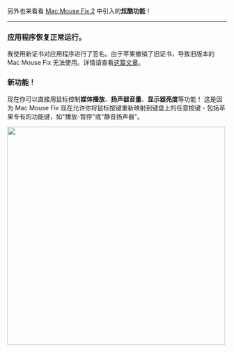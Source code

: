 另外也来看看 [Mac Mouse Fix 2](https://github.com/noah-nuebling/mac-mouse-fix/releases/tag/2.0.0) 中引入的**炫酷功能**！

---

### 应用程序恢复正常运行。

我使用新证书对应用程序进行了签名。由于苹果撤销了旧证书，导致旧版本的 Mac Mouse Fix 无法使用。详情请查看[这篇文章](https://github.com/noah-nuebling/mac-mouse-fix/discussions/114)。

### 新功能！

现在你可以直接用鼠标控制**媒体播放**、**扬声器音量**、**显示器亮度**等功能！
这是因为 Mac Mouse Fix 现在允许你将鼠标按键重新映射到键盘上的任意按键 - 包括苹果专有的功能键，如"播放-暂停"或"静音扬声器"。

<img width="500px" src="https://user-images.githubusercontent.com/40808343/148666688-f2da6897-a6d2-47cb-86df-59afb3ab8682.gif">